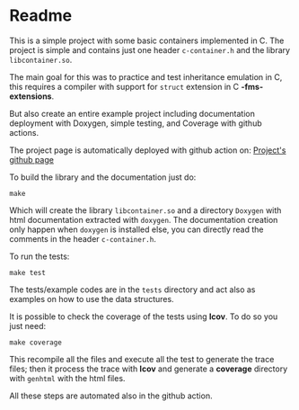 Readme
======

This is a simple project with some basic containers implemented in
C. The project is simple and contains just one header `c-container.h`
and the library `libcontainer.so`.

The main goal for this was to practice and test inheritance emulation
in C, this requires a compiler with support for `struct` extension in
C **-fms-extensions**.

But also create an entire example project including documentation
deployment with Doxygen, simple testing, and Coverage with github
actions.

The project page is automatically deployed with github action on:
[Project's github page](https://ergus.github.io/c-container/)

To build the library and the documentation just do:

```
make
```

Which will create the library `libcontainer.so` and a directory
`Doxygen` with html documentation extracted with `doxygen`. The
documentation creation only happen when `doxygen` is installed else,
you can directly read the comments in the header `c-container.h`.

To run the tests:

```
make test
```

The tests/example codes are in the `tests` directory and act also as
examples on how to use the data structures.

It is possible to check the coverage of the tests using **lcov**. To
do so you just need:

```
make coverage
```

This recompile all the files and execute all the test to generate the
trace files; then it process the trace with **lcov** and generate a
**coverage** directory with `genhtml` with the html files.

All these steps are automated also in the github action.

